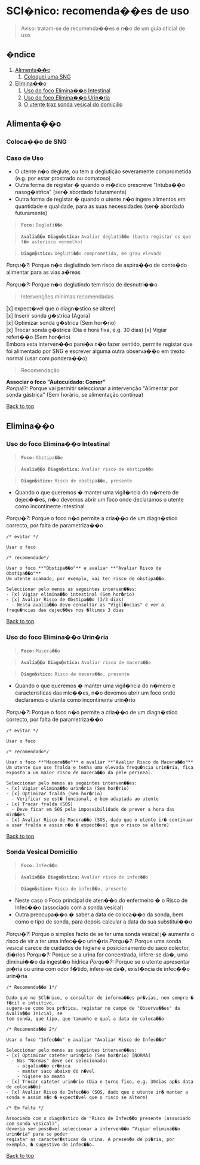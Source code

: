 
# SCl�nico: recomenda��es de uso

> Aviso: tratam-se de recomenda��es e n�o de um guia oficial de uso

## �ndice

  1. [Alimenta��o](#alimenta��o)
     1. [Coloquei uma SNG](#coloca��o-de-SNG)
  2. [Elimina��o](#elimina��o)
     1. [Uso do foco Elimina��o Intestinal](#uso-do-foco-elimina��o-intestinal)
     2. [Uso do foco Elimina��o Urin�ria](#uso-do-foco-elimina��o-urin�ria)
     3. [O utente traz sonda vesical do domicilio](#sonda-vesical-domicilio)


## Alimenta��o

### Coloca��o de SNG

### Caso de Uso

* O utente n�o deglute, ou tem a deglutição severamente comprometida (e.g. por estar prostrado ou comatoso)
* Outra forma de registar � quando o m�dico prescreve "Intuba��o nasog�strica" (ser� abordado futuramente)
* Outra forma de registar � quando o utente n�o ingere alimentos em quantidade e qualidade, para as suas necessidades (ser� abordado futuramente)

> **`Foco:`** `Degluti��o`

> **`Avalia��o Diagn�stica:`** `Avaliar degluti��o (basta registar os que t�m asterisco vermelho)`

> **`Diagn�stico:`** `Degluti��o comprometida, me grau elevado`


_Porqu�?:_  Porque n�o deglutindo tem risco de aspira��o de conte�do alimentar para as vias a�reas  

_Porqu�?:_  Porque n�o deglutindo tem risco de desnutri��o  

> Intervenções mínimas recomendadas

 [x] expect�vel que o diagn�stico se altere)  
 [x] Inserir sonda g�strica (Agora)  
 [x] Optimizar sonda g�strica (Sem hor�rio)  
 [x] Trocar sonda g�strica (Dia e hora fixa, e.g. 30 dias) 
 [x] Vigiar referi��o (Sem hor�rio)  
Embora esta interven��o pare�a n�o fazer sentido, permite registar que foi alimentado por SNG e escrever alguma outra observa��o em trexto normal (usar com pondera��o)  

> Recomendação  

**Associar o foco "Autocuidado: Comer"**  
_Porquê?:_ Porque vai permitir seleccionar a intervenção "Alimentar por sonda gástrica" (Sem horário, se alimentação contínua)  

[Back to top](#�ndice)

## Elimina��o

### Uso do foco Elimina��o Intestinal

> **`Foco:`** `Obstipa��o`

> **`Avalia��o Diagn�stica:`** `Avaliar risco de obstipa��o`

> **`Diagn�stico:`** `Risco de obstipa��o, presente`

* Quando o que queremos � manter uma vigil�ncia do n�mero de dejec��es, n�o devemos abrir um foco onde declaramos o utente como incontinente intestinal

_Porqu�?:_  Porque o foco n�o permite a cria��o de um diagn�stico correcto, por falta de parametriza��o

``` 
/* evitar */

Usar o foco

```

``` 
/* recomendado*/

Usar o foco **"Obstipa��o"** e avaliar **"Avaliar Risco de Obstipa��o"**
Um utente acamado, por exemplo, vai ter risco de obstipa��o.

Seleccionar pelo menos as seguintes interven��es:
- [x] Vigiar elimina��o intestinal (Sem hor�rio)
- [x] Avaliar Risco de Obstipa��o (3/3 dias) 
  - Nesta avalia��o devo consultar as "Vigil�ncias" e ver a frequ�ncias das dejec��es nos �ltimos 3 dias
```

[Back to top](#�ndice)

### Uso do foco Elimina��o Urin�ria


> **`Foco:`** `Macera��o`

> **`Avalia��o Diagn�stica:`** `Avaliar risco de macera��o`

> **`Diagn�stico:`** `Risco de macera��o, presente`


* Quando o que queremos � manter uma vigil�ncia do n�mero e caracteristicas das mic��es, n�o devemos abrir um foco onde declaramos o utente como incontinente urin�rio

_Porqu�?:_  Porque o foco n�o permite a cria��o de um diagn�stico correcto, por falta de parametriza��o

``` 
/* evitar */

Usar o foco

```

``` 
/* recomendado*/

Usar o foco **"Macera��o"** e avaliar **"Avaliar Risco de Macera��o"**
Um utente que use fralda e tenha uma elevada frequ�ncia urin�ria, fica exposto a um maior risco de macera��o da pele perineal.

Seleccionar pelo menos as seguintes interven��es:
- [x] Vigiar elimina��o urin�ria (Sem hor�rio)
- [x] Optimizar fralda (Sem hor�rio)
  - Verificar se est� funcional, e bem adaptada ao utente
- [x] Trocar fralda (SOS)
  - Deve ficar em SOS pela impossibilidade de prever a hora das mic��es
- [x] Avaliar Risco de Macera��o (SOS, dado que o utente ir� continuar a usar fralda e assim n�o � expect�vel que o risco se altere)

```

[Back to top](#�ndice)

### Sonda Vesical Domicilio

> **`Foco:`** `Infec��o`

> **`Avalia��o Diagn�stica:`** `Avaliar risco de infec��o`

> **`Diagn�stico:`** `Risco de infec��o, presente`

* Neste caso o Foco principal de aten��o do enfermeiro � o Risco de Infec��o (associado com a sonda vesical)
* Outra preocupa��o � saber a data de coloca��o da sonda, bem como o tipo de sonda, para depois calcular a data da sua substitui��o

_Porqu�?:_  Porque o simples facto de se ter uma sonda vesical j� aumenta o risco de vir a ter uma infec��o urin�ria
_Porqu�?:_  Porque uma sonda vesical carece de cuidados de higiene e posicionamento do saco colector, di�rios
_Porqu�?:_  Porque se a urina for concentrada, infere-se da�, uma diminui��o da ingest�o hidrica
_Porqu�?:_  Porque se o utente apresentar pi�ria ou urina com odor f�tido, infere-se da�, exist�ncia de infec��o urin�ria

``` 
/* Recomenda��o 1*/

Dado que no SCl�nico, o consultar de informa��es pr�vias, nem sempre � f�cil e intuitivo, 
sugere-se como boa pr�tica, registar no campo de "Observa��es" da Avalia��o Inicial, se 
tem sonda, que tipo, que tamanho e qual a data de coloca��o

```

``` 
/* Recomenda��o 2*/

Usar o foco "Infec��o" e avaliar "Avaliar Risco de Infec��o"

Seleccionar pelo menos as seguintes interven��es:
- [x] Optimizar cateter urin�rio (Sem hor�rio) [NORMA]
  - Nas "Normas" deve ser selecionado:
	- algalia��o cr�nica
  	- manter saco abaixo do n�vel
	- higiene no meato
- [x] Trocar cateter urin�rio (Dia e turno fixo, e.g. 30dias ap�s data de coloca��o)
- [x] Avaliar Risco de Infec��o (SOS, dado que o utente ir� manter a sonda e assim n�o � expect�vel que o risco se altere)

```

``` 
/* Em Falta */

Associado com o diagn�stico de "Risco de Infec��o presente (associado com sonda vesical)", 
deveria ser poss�vel seleccionar a interven��o "Vigiar elimina��o urin�ria" para se poder 
registar as caracter�sticas da urina. A presen�a de pi�ria, por exemplo, � sugestivo de infec��o.

```

[Back to top](#�ndice)
